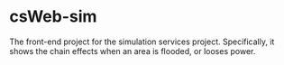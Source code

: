 # csWeb-sim
The front-end project for the simulation services project. Specifically, it shows the chain effects when an area is flooded, or looses power.

